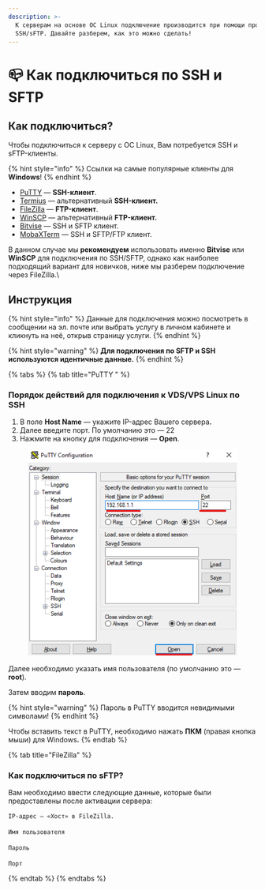 ```yaml
---
description: >-
  К серверам на основе ОС Linux подключение производится при помощи протоколов
  SSH/sFTP. Давайте разберем, как это можно сделать!
---
```


# 📪 Как подключиться по SSH и SFTP

## Как подключиться?

Чтобы подключиться к серверу с ОС Linux, Вам потребуется SSH и sFTP-клиенты.

{% hint style="info" %}
Ссылки на самые популярные клиенты для **Windows**!
{% endhint %}

* [PuTTY](https://the.earth.li/~sgtatham/putty/latest/w32/putty.exe) — **SSH-клиент**.
* [Termius](https://termius.com/free-ssh-client-for-windows) — альтернативный **SSH-клиент.**
* [FileZilla](https://filezilla.ru/) — **FTP-клиент**.
* [WinSCP](https://winscp.net/eng/download.php) — альтернативный **FTP-клиент.**
* [Bitvise](https://bitvise.com/ssh-client-download) — SSH и SFTP клиент.
* [MobaXTerm](https://mobaxterm.mobatek.net/download-home-edition.html) — SSH и SFTP/FTP клиент.

В данном случае мы **рекомендуем** использовать именно **Bitvise** или **WinSCP** для подключения по SSH/SFTP, однако как наиболее подходящий вариант для новичков, ниже мы разберем подключение через FileZilla.\


## Инструкция

{% hint style="info" %}
Данные для подключения можно посмотреть в сообщении на эл. почте или выбрать услугу в личном кабинете и кликнуть на неё, открыв страницу услуги.
{% endhint %}

{% hint style="warning" %}
**Для подключения по SFTP и SSH используются идентичные данные.**
{% endhint %}

{% tabs %}
{% tab title="PuTTY " %}
### **Порядок действий для подключения к VDS/VPS Linux по SSH** <a href="#poryadok-deistvii-dlya-podklyucheniya-k-vds-vps-linux-po-ssh" id="poryadok-deistvii-dlya-podklyucheniya-k-vds-vps-linux-po-ssh"></a>

1. В поле **Host Name** — укажите IP-адрес Вашего сервер&#x430;**.**
2. Далее введите порт. По умолчанию это — 22
3. Нажмите на кнопку для подключения — **Open**.

<figure><img src="../.gitbook/assets/image (15).png" alt=""><figcaption></figcaption></figure>

Далее необходимо указать имя пользователя (по умолчанию это — **root**).

Затем вводим **пароль**.

{% hint style="warning" %}
Пароль в PuTTY вводится невидимыми символами!
{% endhint %}

Чтобы вставить текст в PuTTY, необходимо нажать **ПКМ** (правая кнопка мыши) для Window&#x73;**.**
{% endtab %}

{% tab title="FileZilla" %}
### Как подключиться по sFTP?

Вам необходимо ввести следующие данные, которые были предоставлены после активации сервера:

```
IP-адрес — «‎Хост» в FileZilla.

Имя пользователя

Пароль

Порт
```
{% endtab %}
{% endtabs %}
